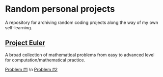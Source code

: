 # Random personal projects


A repository for archiving random coding projects along the way of my own self-learning.

## [Project Euler](https://projecteuler.net/about)
A broad collection of mathematical problems from easy to advanced level for computation/mathematical practice.

[Problem #1](https://nghiemdangvo.github.io/random/Project_Euler_1.html) \n
[Problem #2](https://nghiemdangvo.github.io/random/EvenFib.html)


